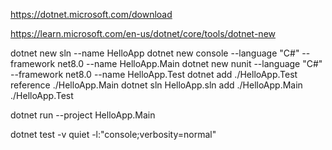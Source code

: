 


https://dotnet.microsoft.com/download

https://learn.microsoft.com/en-us/dotnet/core/tools/dotnet-new

dotnet new sln --name HelloApp
dotnet new console --language "C#" --framework net8.0 --name HelloApp.Main
dotnet new nunit --language "C#" --framework net8.0 --name HelloApp.Test
dotnet add ./HelloApp.Test reference ./HelloApp.Main
dotnet sln HelloApp.sln add ./HelloApp.Main ./HelloApp.Test 

dotnet run --project HelloApp.Main

dotnet test -v quiet -l:"console;verbosity=normal"